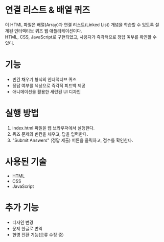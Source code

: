 # 연결 리스트 & 배열 퀴즈

이 HTML 파일은 배열(Array)과 연결 리스트(Linked List) 개념을 학습할 수 있도록 설계된 인터랙티브 퀴즈 웹 애플리케이션이다.  
HTML, CSS, JavaScript로 구현되었고, 사용자가 즉각적으로 정답 여부를 확인할 수 있다.  

# 기능  
- 빈칸 채우기 형식의 인터랙티브 퀴즈  
- 정답 여부를 색상으로 즉각적 피드백 제공  
- 애니메이션을 활용한 세련된 UI 디자인  

# 실행 방법  
1. index.html 파일을 웹 브라우저에서 실행한다.  
2. 퀴즈 문제의 빈칸을 채우고, 답을 입력한다.  
3. "Submit Answers" (정답 제출) 버튼을 클릭하고, 점수를 확인한다.  

# 사용된 기술  
- HTML  
- CSS  
- JavaScript  

# 추가 기능
- 디자인 변경
- 문제 한글로 변역
- 한영 전환 기능(오류 수정 중)
